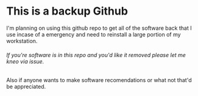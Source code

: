# This is a backup Github
I'm planning on using this github repo to get all of the software back that I use incase of a emergency and need to reinstall a large portion of my workstation.
###### If you're software is in this repo and you'd like it removed please let me kneo via issue.
 Also if anyone wants to make software recomendations or what not that'd be appreciated.
